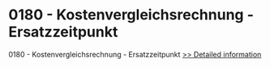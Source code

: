 # 0180 - Kostenvergleichsrechnung - Ersatzzeitpunkt
0180 - Kostenvergleichsrechnung - Ersatzzeitpunkt
[>> Detailed information](https://secure.shareit.com/shareit/product.html?productid=301007767&affiliateid=200057808)